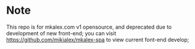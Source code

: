 # Note

This repo is for mkalex.com v1 opensource, and deprecated due to development of new front-end;
you can visit https://github.com/mikialex/mkalex-spa to view current font-end develop;
